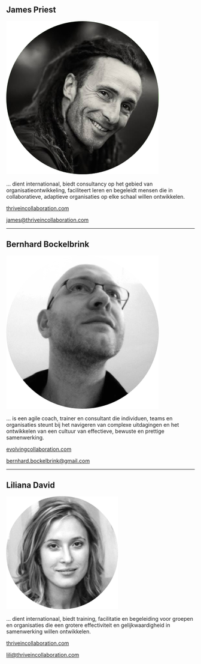 ## James Priest

![right,fit](img/james-round.png)

... dient internationaal, biedt consultancy op het gebied van organisatieontwikkeling, faciliteert leren en begeleidt mensen die in collaboratieve, adaptieve organisaties op elke schaal willen ontwikkelen.

[thriveincollaboration.com](http://thriveincollaboration.com)

<james@thriveincollaboration.com>

* * *

## Bernhard Bockelbrink

![right,fit](img/bernhard-round.png)

... is een agile coach, trainer en consultant die individuen, teams en organisaties steunt bij het navigeren van complexe uitdagingen en het ontwikkelen van een cultuur van effectieve, bewuste en prettige samenwerking.

[evolvingcollaboration.com](http://evolvingcollaboration.com)

<bernhard.bockelbrink@gmail.com>

* * *

## Liliana David

![right,fit](img/lili-round-transparent.png)

... dient internationaal, biedt training, facilitatie en begeleiding voor groepen en organisaties die een grotere effectiviteit en gelijkwaardigheid in samenwerking willen ontwikkelen.

[thriveincollaboration.com](http://thriveincollaboration.com)

<lili@thriveincollaboration.com>